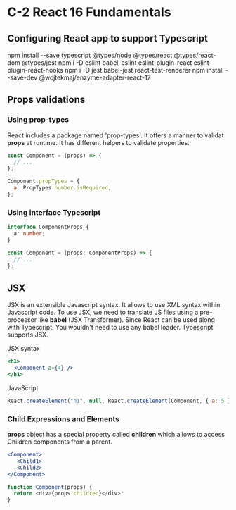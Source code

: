 # C-2 React 16 Fundamentals

## Configuring React app to support Typescript

npm install --save typescript @types/node @types/react @types/react-dom @types/jest
npm i -D eslint babel-eslint eslint-plugin-react eslint-plugin-react-hooks
npm i -D jest babel-jest react-test-renderer
npm install --save-dev @wojtekmaj/enzyme-adapter-react-17

## Props validations

### Using prop-types

React includes a package named 'prop-types'. It offers a manner to validat **props** at runtime.
It has different helpers to validate properties.

```javascript
const Component = (props) => {
  // ...
};

Component.propTypes = {
  a: PropTypes.number.isRequired,
};
```

### Using interface Typescript

```typescript
interface ComponentProps {
  a: number;
}

const Component = (props: ComponentProps) => {
  // ...
};
```

## JSX

JSX is an extensible Javascript syntax. It allows to use XML syntax within Javascript code.
To use JSX, we need to translate JS files using a pre-processor like **babel** (JSX Transformer).
Since React can be used along with Typescript. You wouldn't need to use any babel loader. Typescript supports JSX.

JSX syntax

```jsx
<h1>
  <Component a={4} />
</h1>
```

JavaScript

```javascript
React.createElement("h1", null, React.createElement(Component, { a: 5 }, null));
```

### Child Expressions and Elements

**props** object has a special property called **children** which allows to access Children components from a parent.

```jsx
<Component>
   <Child1>
   <Child2>
</Component>
```

```javascript
function Component(props) {
  return <div>{props.children}</div>;
}
```

